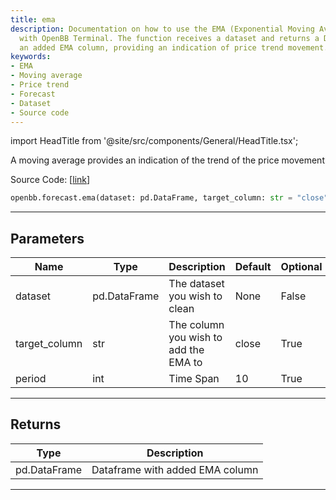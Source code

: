 ```yaml
---
title: ema
description: Documentation on how to use the EMA (Exponential Moving Average) function
  with OpenBB Terminal. The function receives a dataset and returns a DataFrame with
  an added EMA column, providing an indication of price trend movement.
keywords:
- EMA
- Moving average
- Price trend
- Forecast
- Dataset
- Source code
---
```


import HeadTitle from '@site/src/components/General/HeadTitle.tsx';

<HeadTitle title="forecast.ema - Reference | OpenBB SDK Docs" />

A moving average provides an indication of the trend of the price movement

Source Code: [[link](https://github.com/OpenBB-finance/OpenBBTerminal/tree/main/openbb_terminal/forecast/forecast_model.py#L159)]

```python wordwrap
openbb.forecast.ema(dataset: pd.DataFrame, target_column: str = "close", period: int = 10)
```

---

## Parameters

| Name | Type | Description | Default | Optional |
| ---- | ---- | ----------- | ------- | -------- |
| dataset | pd.DataFrame | The dataset you wish to clean | None | False |
| target_column | str | The column you wish to add the EMA to | close | True |
| period | int | Time Span | 10 | True |


---

## Returns

| Type | Description |
| ---- | ----------- |
| pd.DataFrame | Dataframe with added EMA column |
---

